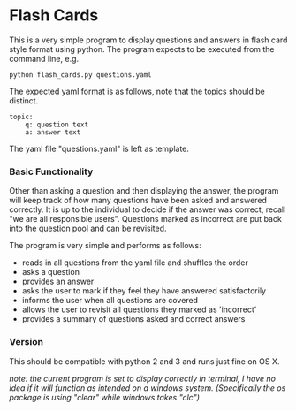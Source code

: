 # Flash Cards
This is a very simple program to display questions and answers in flash card style format using python. The program expects to be executed from the command line, e.g.

    python flash_cards.py questions.yaml

The expected yaml format is as follows, note that the topics should be distinct.

    topic:
        q: question text
        a: answer text

The yaml file "questions.yaml" is left as template.

### Basic Functionality
Other than asking a question and then displaying the answer, the program will keep track of how many questions have been asked and answered correctly. It is up to the individual to decide if the answer was correct, recall "we are all responsible users". Questions marked as incorrect are put back into the question pool and can be revisited.

The program is very simple and performs as follows:
- reads in all questions from the yaml file and shuffles the order
- asks a question
- provides an answer
- asks the user to mark if they feel they have answered satisfactorily
- informs the user when all questions are covered
- allows the user to revisit all questions they marked as 'incorrect'
- provides a summary of questions asked and correct answers


### Version
This should be compatible with python 2 and 3 and runs just fine on OS X.

_note: the current program is set to display correctly in terminal, I have no idea if it will function as intended on a windows system. (Specifically the os package is using "clear" while windows takes "clc")_
